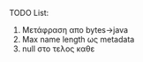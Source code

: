 TODO List:

1) Μετάφραση απο bytes->java
3) Max name length ως metadata   
4) null στο τελος καθε <node> 
